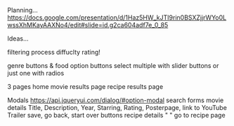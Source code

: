 
Planning...
https://docs.google.com/presentation/d/1Haz5HW_kJTI9rin0BSXZjjrWYo0LwssXhMKayAAXNo4/edit#slide=id.g2ca604adf7e_0_85


Ideas...

filtering process
	diffuclty rating!

genre buttons & food option buttons
	select multiple with slider buttons or just one with radios

3 pages
	home
	movie results page
	recipe results page

Modals 
https://api.jqueryui.com/dialog/#option-modal
	search forms
	movie details
		Title, Description, Year, Starring, Rating, Posterpage, link to YouTube Trailer
		save, go back, start over buttons
	recipe details
		" " go to recipe page




